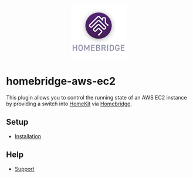 
<p align="center">

<img src="https://github.com/homebridge/branding/raw/master/logos/homebridge-wordmark-logo-vertical.png" width="150">

</p>

# homebridge-aws-ec2

This plugin allows you to control the running state of an AWS EC2 instance by providing a switch into [HomeKit](https://www.apple.com/uk/ios/home/) via [Homebridge](https://homebridge.io).

## Setup

* [Installation](https://github.com/woodjme/homebridge-aws-ec2/wiki/Installation)

## Help

* [Support](https://github.com/woodjme/homebridge-aws-ec2/issues/new/choose)
